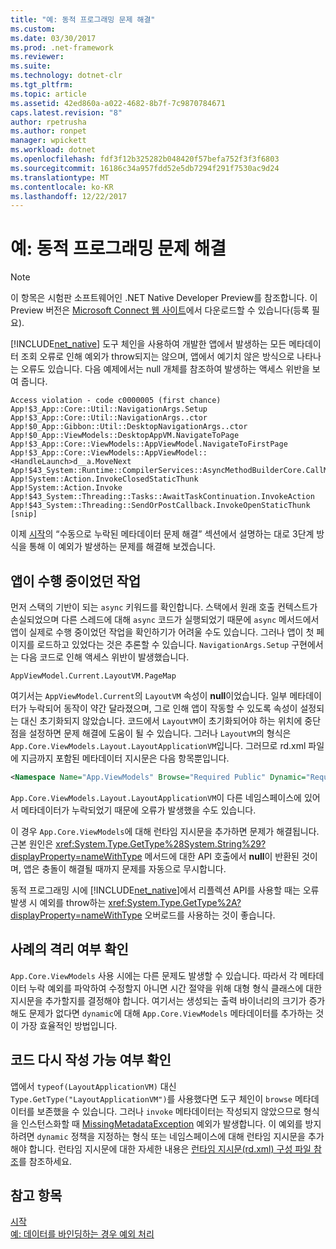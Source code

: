```yaml
---
title: "예: 동적 프로그래밍 문제 해결"
ms.custom: 
ms.date: 03/30/2017
ms.prod: .net-framework
ms.reviewer: 
ms.suite: 
ms.technology: dotnet-clr
ms.tgt_pltfrm: 
ms.topic: article
ms.assetid: 42ed860a-a022-4682-8b7f-7c9870784671
caps.latest.revision: "8"
author: rpetrusha
ms.author: ronpet
manager: wpickett
ms.workload: dotnet
ms.openlocfilehash: fdf3f12b325282b048420f57befa752f3f3f6803
ms.sourcegitcommit: 16186c34a957fdd52e5db7294f291f7530ac9d24
ms.translationtype: MT
ms.contentlocale: ko-KR
ms.lasthandoff: 12/22/2017
---
```

# <a name="example-troubleshooting-dynamic-programming"></a>예: 동적 프로그래밍 문제 해결
> [!NOTE]
>  이 항목은 시험판 소프트웨어인 .NET Native Developer Preview를 참조합니다. 이 Preview 버전은 [Microsoft Connect 웹 사이트](http://go.microsoft.com/fwlink/?LinkId=394611)에서 다운로드할 수 있습니다(등록 필요).  
  
 [!INCLUDE[net_native](../../../includes/net-native-md.md)] 도구 체인을 사용하여 개발한 앱에서 발생하는 모든 메타데이터 조회 오류로 인해 예외가 throw되지는 않으며,  앱에서 예기치 않은 방식으로 나타나는 오류도 있습니다.  다음 예제에서는 null 개체를 참조하여 발생하는 액세스 위반을 보여 줍니다.  
  
```  
Access violation - code c0000005 (first chance)  
App!$3_App::Core::Util::NavigationArgs.Setup  
App!$3_App::Core::Util::NavigationArgs..ctor  
App!$0_App::Gibbon::Util::DesktopNavigationArgs..ctor  
App!$0_App::ViewModels::DesktopAppVM.NavigateToPage  
App!$3_App::Core::ViewModels::AppViewModel.NavigateToFirstPage  
App!$3_App::Core::ViewModels::AppViewModel::<HandleLaunch>d__a.MoveNext  
App!$43_System::Runtime::CompilerServices::AsyncMethodBuilderCore.CallMoveNext  
App!System::Action.InvokeClosedStaticThunk  
App!System::Action.Invoke  
App!$43_System::Threading::Tasks::AwaitTaskContinuation.InvokeAction  
App!$43_System::Threading::SendOrPostCallback.InvokeOpenStaticThunk  
[snip]  
```  
  
 이제 [시작](../../../docs/framework/net-native/getting-started-with-net-native.md)의 “수동으로 누락된 메타데이터 문제 해결” 섹션에서 설명하는 대로 3단계 방식을 통해 이 예외가 발생하는 문제를 해결해 보겠습니다.  
  
## <a name="what-was-the-app-doing"></a>앱이 수행 중이었던 작업  
 먼저 스택의 기반이 되는 `async` 키워드를 확인합니다.  스택에서 원래 호출 컨텍스트가 손실되었으며 다른 스레드에 대해 `async` 코드가 실행되었기 때문에 `async` 메서드에서 앱이 실제로 수행 중이었던 작업을 확인하기가 어려울 수도 있습니다. 그러나 앱이 첫 페이지를 로드하고 있었다는 것은 추론할 수 있습니다.  `NavigationArgs.Setup` 구현에서는 다음 코드로 인해 액세스 위반이 발생했습니다.  
  
```  
AppViewModel.Current.LayoutVM.PageMap  
```  
  
 여기서는 `AppViewModel.Current`의 `LayoutVM` 속성이 **null**이었습니다.  일부 메타데이터가 누락되어 동작이 약간 달라졌으며, 그로 인해 앱이 작동할 수 있도록 속성이 설정되는 대신 초기화되지 않았습니다.  코드에서 `LayoutVM`이 초기화되어야 하는 위치에 중단점을 설정하면 문제 해결에 도움이 될 수 있습니다.  그러나 `LayoutVM`의 형식은 `App.Core.ViewModels.Layout.LayoutApplicationVM`입니다.  그러므로 rd.xml 파일에 지금까지 포함된 메타데이터 지시문은 다음 항목뿐입니다.  
  
```xml  
<Namespace Name="App.ViewModels" Browse="Required Public" Dynamic="Required Public" />  
```  
  
 `App.Core.ViewModels.Layout.LayoutApplicationVM`이 다른 네임스페이스에 있어서 메타데이터가 누락되었기 때문에 오류가 발생했을 수도 있습니다.  
  
 이 경우 `App.Core.ViewModels`에 대해 런타임 지시문을 추가하면 문제가 해결됩니다. 근본 원인은 <xref:System.Type.GetType%28System.String%29?displayProperty=nameWithType> 메서드에 대한 API 호출에서 **null**이 반환된 것이며, 앱은 충돌이 해결될 때까지 문제를 자동으로 무시합니다.  
  
 동적 프로그래밍 시에 [!INCLUDE[net_native](../../../includes/net-native-md.md)]에서 리플렉션 API를 사용할 때는 오류 발생 시 예외를 throw하는 <xref:System.Type.GetType%2A?displayProperty=nameWithType> 오버로드를 사용하는 것이 좋습니다.  
  
## <a name="is-this-an-isolated-case"></a>사례의 격리 여부 확인  
 `App.Core.ViewModels` 사용 시에는 다른 문제도 발생할 수 있습니다.  따라서 각 메타데이터 누락 예외를 파악하여 수정할지 아니면 시간 절약을 위해 대형 형식 클래스에 대한 지시문을 추가할지를 결정해야 합니다.  여기서는 생성되는 출력 바이너리의 크기가 증가해도 문제가 없다면 `dynamic`에 대해 `App.Core.ViewModels` 메타데이터를 추가하는 것이 가장 효율적인 방법입니다.  
  
## <a name="could-the-code-be-rewritten"></a>코드 다시 작성 가능 여부 확인  
 앱에서 `typeof(LayoutApplicationVM)` 대신 `Type.GetType("LayoutApplicationVM")`를 사용했다면 도구 체인이 `browse` 메타데이터를 보존했을 수 있습니다.  그러나 `invoke` 메타데이터는 작성되지 않았으므로 형식을 인스턴스화할 때 [MissingMetadataException](../../../docs/framework/net-native/missingmetadataexception-class-net-native.md) 예외가 발생합니다. 이 예외를 방지하려면 `dynamic` 정책을 지정하는 형식 또는 네임스페이스에 대해 런타임 지시문을 추가해야 합니다. 런타임 지시문에 대한 자세한 내용은 [런타임 지시문(rd.xml) 구성 파일 참조](../../../docs/framework/net-native/runtime-directives-rd-xml-configuration-file-reference.md)를 참조하세요.  
  
## <a name="see-also"></a>참고 항목  
 [시작](../../../docs/framework/net-native/getting-started-with-net-native.md)  
 [예: 데이터를 바인딩하는 경우 예외 처리](../../../docs/framework/net-native/example-handling-exceptions-when-binding-data.md)
